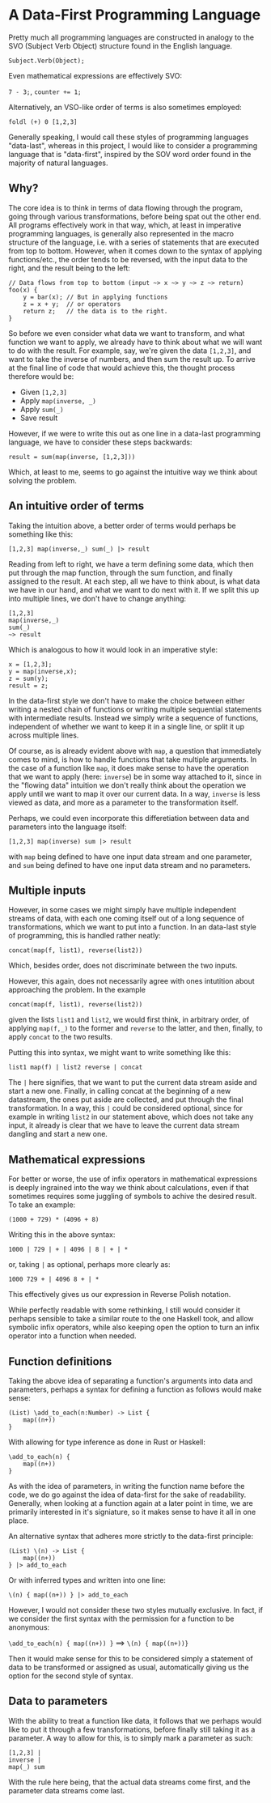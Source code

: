 
# A Data-First Programming Language

Pretty much all programming languages are constructed in analogy to the SVO (Subject Verb Object) structure found in the English language.

`Subject.Verb(Object);`

Even mathematical expressions are effectively SVO:

`7 - 3;`, `counter += 1;`

Alternatively, an VSO-like order of terms is also sometimes employed:

`foldl (+) 0 [1,2,3]`

Generally speaking, I would call these styles of programming languages "data-last", whereas in this project, I would like to consider a programming language that is "data-first", inspired by the SOV word order found in the majority of natural languages.

## Why?

The core idea is to think in terms of data flowing through the program, going through various transformations, before being spat out the other end. All programs effectively work in that way, which, at least in imperative programming languages, is generally also represented in the macro structure of the language, i.e. with a series of statements that are executed from top to bottom. However, when it comes down to the syntax of applying functions/etc., the order tends to be reversed, with the input data to the right, and the result being to the left:

```
// Data flows from top to bottom (input ~> x ~> y ~> z ~> return)
foo(x) {
    y = bar(x); // But in applying functions
    z = x + y;  // or operators
    return z;   // the data is to the right.
}
```

So before we even consider what data we want to transform, and what function we want to apply, we already have to think about what we will want to do with the result. For example, say, we're given the data `[1,2,3]`, and want to take the inverse of numbers, and then sum the result up. To arrive at the final line of code that would achieve this, the thought process therefore would be:

- Given `[1,2,3]`
- Apply `map(inverse, _)`
- Apply `sum(_)`
- Save result

However, if we were to write this out as one line in a data-last programming language, we have to consider these steps backwards:

`result = sum(map(inverse, [1,2,3]))`

Which, at least to me, seems to go against the intuitive way we think about solving the problem.

## An intuitive order of terms

Taking the intuition above, a better order of terms would perhaps be something like this:

`[1,2,3] map(inverse,_) sum(_) |> result`

Reading from left to right, we have a term defining some data, which then put through the map function, through the sum function, and finally assigned to the result. At each step, all we have to think about, is what data we have in our hand, and what we want to do next with it. If we split this up into multiple lines, we don't have to change anything:

```
[1,2,3]
map(inverse,_)
sum(_)
~> result
```

Which is analogous to how it would look in an imperative style:

```
x = [1,2,3];
y = map(inverse,x);
z = sum(y);
result = z;
```

In the data-first style we don't have to make the choice between either writing a nested chain of functions or writing multiple sequential statements with intermediate results. Instead we simply write a sequence of functions, independent of whether we want to keep it in a single line, or split it up across multiple lines.

Of course, as is already evident above with `map`, a question that immediately comes to mind, is how to handle functions that take multiple arguments. In the case of a function like `map`, it does make sense to have the operation that we want to apply (here: `inverse`) be in some way attached to it, since in the "flowing data" intuition we don't really think about the operation we apply until we want to map it over our current data. In a way, `inverse` is less viewed as data, and more as a parameter to the transformation itself.

Perhaps, we could even incorporate this differetiation between data and parameters into the language itself:

`[1,2,3] map(inverse) sum |> result`

with `map` being defined to have one input data stream and one parameter, and `sum` being defined to have one input data stream and no parameters.

## Multiple inputs

However, in some cases we might simply have multiple independent streams of data, with each one coming itself out of a long sequence of transformations, which we want to put into a function. In an data-last style of programming, this is handled rather neatly:

`concat(map(f, list1), reverse(list2))`

Which, besides order, does not discriminate between the two inputs.

However, this again, does not necessarily agree with ones intutition about approaching the problem. In the example

`concat(map(f, list1), reverse(list2))`

given the lists `list1` and `list2`, we would first think, in arbitrary order, of applying `map(f,_)` to the former and `reverse` to the latter, and then, finally, to apply `concat` to the two results.

Putting this into syntax, we might want to write something like this:

`list1 map(f) | list2 reverse | concat`

The `|` here signifies, that we want to put the current data stream aside and start a new one. Finally, in calling concat at the beginning of a new datastream, the ones put aside are collected, and put through the final transformation. In a way, this `|` could be considered optional, since for example in writing `list2` in our statement above, which does not take any input, it already is clear that we have to leave the current data stream dangling and start a new one.

## Mathematical expressions

For better or worse, the use of infix operators in mathematical expressions is deeply ingrained into the way we think about calculations, even if that sometimes requires some juggling of symbols to achive the desired result. To take an example:

`(1000 + 729) * (4096 + 8)`

Writing this in the above syntax:

`1000 | 729 | + | 4096 | 8 | + | *`

or, taking `|` as optional, perhaps more clearly as:

`1000 729 + | 4096 8 + | *`

This effectively gives us our expression in Reverse Polish notation.

While perfectly readable with some rethinking, I still would consider it perhaps sensible to take a similar route to the one Haskell took, and allow symbolic infix operators, while also keeping open the option to turn an infix operator into a function when needed.

## Function definitions

Taking the above idea of separating a function's arguments into data and parameters, perhaps a syntax for defining a function as follows would make sense:

```
(List) \add_to_each(n:Number) -> List {
    map((n+))
}
```

With allowing for type inference as done in Rust or Haskell:

```
\add_to_each(n) {
    map((n+))
}
```

As with the idea of parameters, in writing the function name before the code, we do go against the idea of data-first for the sake of readability. Generally, when looking at a function again at a later point in time, we are primarily interested in it's signiature, so it makes sense to have it all in one place.

An alternative syntax that adheres more strictly to the data-first principle:

```
(List) \(n) -> List {
    map((n+))
} |> add_to_each
```

Or with inferred types and written into one line:

`\(n) { map((n+)) } |> add_to_each`

However, I would not consider these two styles mutually exclusive. In fact, if we consider the first syntax with the permission for a function to be anonymous:

`\add_to_each(n) { map((n+)) }` ==> `\(n) { map((n+))}`

Then it would make sense for this to be considered simply a statement of data to be transformed or assigned as usual, automatically giving us the option for the second style of syntax.

## Data to parameters

With the ability to treat a function like data, it follows that we perhaps would like to put it through a few transformations, before finally still taking it as a parameter. A way to allow for this, is to simply mark a parameter as such:

```
[1,2,3] |
inverse |
map(_) sum
```

With the rule here being, that the actual data streams come first, and the parameter data streams come last.

